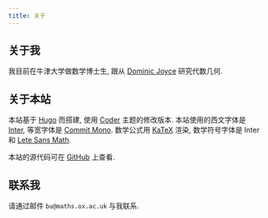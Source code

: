 ```yaml
---
title: 关于
---
```


## 关于我

我目前在牛津大学做数学博士生,
跟从 [Dominic Joyce](https://people.maths.ox.ac.uk/joyce/) 研究代数几何.

## 关于本站

本站基于 [Hugo](https://gohugo.io/) 而搭建,
使用 [Coder](https://github.com/luizdepra/hugo-coder) 主题的修改版本.
本站使用的西文字体是 [Inter](https://rsms.me/inter/),
等宽字体是 [Commit Mono](https://commitmono.com/).
数学公式用 [KaTeX](https://katex.org/) 渲染,
数学符号字体是 Inter 和
[Lete Sans Math](https://github.com/abccsss/LeteSansMath).

本站的源代码可在
[GitHub](https://github.com/chenjing-bu/chenjing-bu.github.io) 上查看.

## 联系我

请通过邮件
`bu@maths.ox.ac.uk`
与我联系.
